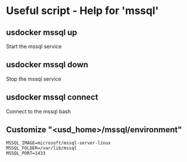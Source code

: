 # Useful script - Help for 'mssql'

## usdocker mssql up

Start the mssql service

## usdocker mssql down

Stop the mssql service

## usdocker mssql connect

Connect to the mssql bash 

## Customize "<usd_home>/mssql/environment"

```
MSSQL_IMAGE=microsoft/mssql-server-linux
MSSQL_FOLDER=/var/lib/mssql
MSSQL_PORT=1433
```
